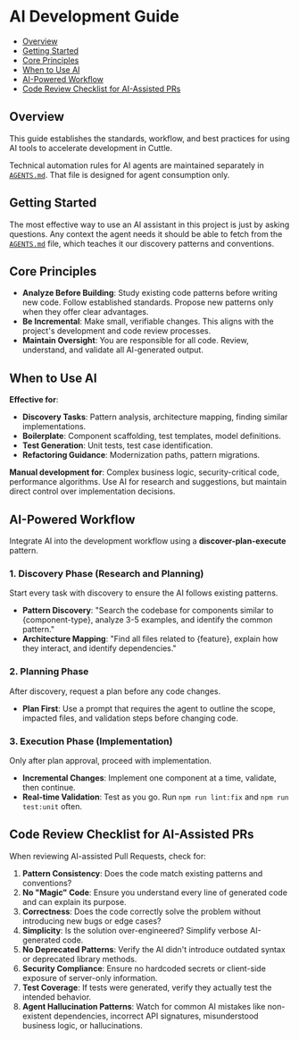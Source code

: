 # AI Development Guide

<!-- MarkdownTOC autolink="true" -->

- [Overview](#overview)
- [Getting Started](#getting-started)
- [Core Principles](#core-principles)
- [When to Use AI](#when-to-use-ai)
- [AI-Powered Workflow](#ai-powered-workflow)
- [Code Review Checklist for AI-Assisted PRs](#code-review-checklist-for-ai-assisted-prs)

<!-- /MarkdownTOC -->

## Overview

This guide establishes the standards, workflow, and best practices for using AI tools to accelerate development in Cuttle.

Technical automation rules for AI agents are maintained separately in [`AGENTS.md`](../AGENTS.md). That file is designed for agent consumption only.

## Getting Started

The most effective way to use an AI assistant in this project is just by asking questions. Any context the agent needs it should be able to fetch from the [`AGENTS.md`](../AGENTS.md) file, which teaches it our discovery patterns and conventions.

## Core Principles

- **Analyze Before Building**: Study existing code patterns before writing new code. Follow established standards. Propose new patterns only when they offer clear advantages.
- **Be Incremental**: Make small, verifiable changes. This aligns with the project's development and code review processes.
- **Maintain Oversight**: You are responsible for all code. Review, understand, and validate all AI-generated output.

## When to Use AI

**Effective for**:
-   **Discovery Tasks**: Pattern analysis, architecture mapping, finding similar implementations.
-   **Boilerplate**: Component scaffolding, test templates, model definitions.
-   **Test Generation**: Unit tests, test case identification.
-   **Refactoring Guidance**: Modernization paths, pattern migrations.

**Manual development for**: Complex business logic, security-critical code, performance algorithms. Use AI for research and suggestions, but maintain direct control over implementation decisions.

## AI-Powered Workflow

Integrate AI into the development workflow using a **discover-plan-execute** pattern.

### 1. Discovery Phase (Research and Planning)
Start every task with discovery to ensure the AI follows existing patterns.

- **Pattern Discovery**: "Search the codebase for components similar to {component-type}, analyze 3-5 examples, and identify the common pattern."
- **Architecture Mapping**: "Find all files related to {feature}, explain how they interact, and identify dependencies."

### 2. Planning Phase
After discovery, request a plan before any code changes.

- **Plan First**: Use a prompt that requires the agent to outline the scope, impacted files, and validation steps before changing code.

### 3. Execution Phase (Implementation)
Only after plan approval, proceed with implementation.

- **Incremental Changes**: Implement one component at a time, validate, then continue.
- **Real-time Validation**: Test as you go. Run `npm run lint:fix` and `npm run test:unit` often.

## Code Review Checklist for AI-Assisted PRs

When reviewing AI-assisted Pull Requests, check for:

1. **Pattern Consistency**: Does the code match existing patterns and conventions?
2. **No "Magic" Code**: Ensure you understand every line of generated code and can explain its purpose.
3. **Correctness**: Does the code correctly solve the problem without introducing new bugs or edge cases?
4. **Simplicity**: Is the solution over-engineered? Simplify verbose AI-generated code.
5. **No Deprecated Patterns**: Verify the AI didn't introduce outdated syntax or deprecated library methods.
6. **Security Compliance**: Ensure no hardcoded secrets or client-side exposure of server-only information.
7. **Test Coverage**: If tests were generated, verify they actually test the intended behavior.
8. **Agent Hallucination Patterns**: Watch for common AI mistakes like non-existent dependencies, incorrect API signatures, misunderstood business logic, or hallucinations.

